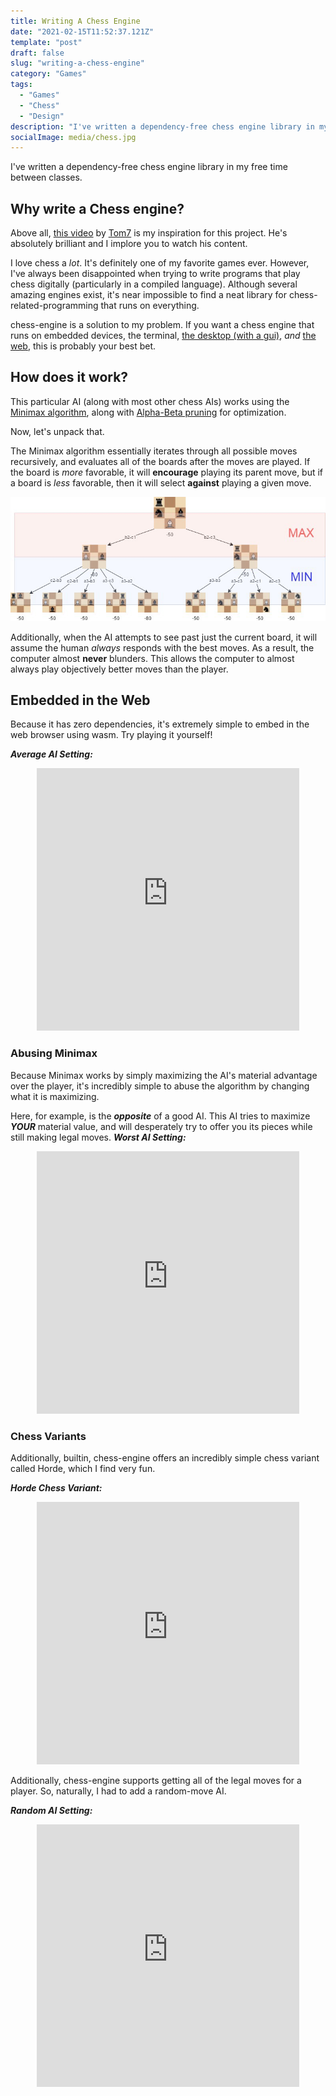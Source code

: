 ```yaml
---
title: Writing A Chess Engine
date: "2021-02-15T11:52:37.121Z"
template: "post"
draft: false
slug: "writing-a-chess-engine"
category: "Games"
tags:
  - "Games"
  - "Chess"
  - "Design"
description: "I've written a dependency-free chess engine library in my free time between classes."
socialImage: media/chess.jpg
---
```


I've written a dependency-free chess engine library in my free time between classes.
## Why write a Chess engine?

Above all, [this video](https://www.youtube.com/watch?v=DpXy041BIlA&t=7s) by [Tom7](http://tom7.org/) is my inspiration for this project. He's absolutely brilliant and I implore you to watch his content.

I love chess a _lot_. It's definitely one of my favorite games ever. However, I've always been disappointed when trying to write programs that play chess digitally (particularly in a compiled language). Although several amazing engines exist, it's near impossible to find a neat library for chess-related-programming that runs on everything.

chess-engine is a solution to my problem. If you want a chess engine that runs on embedded devices, the terminal, [the desktop (with a gui)](https://github.com/adam-mcdaniel/chess-engine/tree/main/examples/chess-gui), _and_ [the web](https://adam-mcdaniel.github.io/chess-engine/docs/book/index.html#average-ai), this is probably your best bet.

## How does it work?

This particular AI (along with most other chess AIs) works using the [Minimax algorithm](https://en.wikipedia.org/wiki/Minimax), along with [Alpha-Beta pruning](https://en.wikipedia.org/wiki/Alpha%E2%80%93beta_pruning) for optimization.

Now, let's unpack that.

The Minimax algorithm essentially iterates through all possible moves recursively, and evaluates all of the boards after the moves are played. If the board is _more_ favorable, it will **encourage** playing its parent move, but if a board is _less_ favorable, then it will select **against** playing a given move.

![Minimax](./media/mini-max.jpeg)

Additionally, when the AI attempts to see past just the current board, it will assume the human _always_ responds with the best moves. As a result, the computer almost **never** blunders.
This allows the computer to almost always play objectively better moves than the player.


## Embedded in the Web

Because it has zero dependencies, it's extremely simple to embed in the web browser using wasm. Try playing it yourself!

***Average AI Setting:***
<div align="center">
  <embed type="text/html" src="https://adam-mcdaniel.github.io/chess-engine/examples/chess-web/chess-best.html" width="420" height="420"/>
</div>


### Abusing Minimax

Because Minimax works by simply maximizing the AI's material advantage over the player, it's incredibly simple to abuse the algorithm by changing what it is maximizing.

Here, for example, is the ***opposite*** of a good AI. This AI tries to maximize ***YOUR*** material value, and will desperately try to offer you its pieces while still making legal moves.
***Worst AI Setting:***
<div align="center">
    <embed type="text/html" src="https://adam-mcdaniel.github.io/chess-engine/examples/chess-web/chess-worst.html" width="420" height="420"/>
</div>

### Chess Variants

Additionally, builtin, chess-engine offers an incredibly simple chess variant called Horde, which I find very fun.

***Horde Chess Variant:***
<div align="center">
    <embed type="text/html" src="https://adam-mcdaniel.github.io/chess-engine/examples/chess-web/chess-horde.html" width="420" height="420"/>
</div>

Additionally, chess-engine supports getting all of the legal moves for a player. So, naturally, I had to add a random-move AI.

***Random AI Setting:***
<div align="center">
    <embed type="text/html" src="https://adam-mcdaniel.github.io/chess-engine/examples/chess-web/chess-random.html" width="420" height="420"/>
</div>
